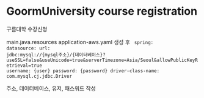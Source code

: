 # GoormUniversity course registration
 구름대학 수강신청
 
 
 main.java.resources
 application-aws.yaml 생성 후
 <code>
 spring:
  datasource:
    url: jdbc:mysql://{mysql주소}/{데이터베이스}?useSSL=false&useUnicode=true&serverTimezone=Asia/Seoul&allowPublicKeyRetrieval=true
    username: {user}
    password: {password}
    driver-class-name: com.mysql.cj.jdbc.Driver
   </code>

주소, 데이터베이스, 유저, 패스워드 작성
